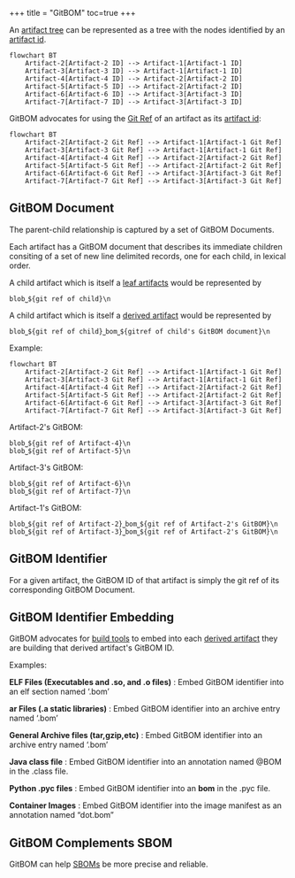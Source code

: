 +++
title = "GitBOM"
toc=true
+++

An [artifact tree](/glossary/artifact_tree) can be represented as a tree with the nodes identified by an [artifact id](/glossary/artifact#artifact-identifiers).

```mermaid
flowchart BT
    Artifact-2[Artifact-2 ID] --> Artifact-1[Artifact-1 ID]
    Artifact-3[Artifact-3 ID] --> Artifact-1[Artifact-1 ID]
    Artifact-4[Artifact-4 ID] --> Artifact-2[Artifact-2 ID]
    Artifact-5[Artifact-5 ID] --> Artifact-2[Artifact-2 ID]
    Artifact-6[Artifact-6 ID] --> Artifact-3[Artifact-3 ID]
    Artifact-7[Artifact-7 ID] --> Artifact-3[Artifact-3 ID]
```

GitBOM advocates for using the [Git Ref](/glossary/git/#git-ref) of an artifact as its [artifact id](/glossary/artifact#artifact-identifiers):

```mermaid
flowchart BT
    Artifact-2[Artifact-2 Git Ref] --> Artifact-1[Artifact-1 Git Ref]
    Artifact-3[Artifact-3 Git Ref] --> Artifact-1[Artifact-1 Git Ref]
    Artifact-4[Artifact-4 Git Ref] --> Artifact-2[Artifact-2 Git Ref]
    Artifact-5[Artifact-5 Git Ref] --> Artifact-2[Artifact-2 Git Ref]
    Artifact-6[Artifact-6 Git Ref] --> Artifact-3[Artifact-3 Git Ref]
    Artifact-7[Artifact-7 Git Ref] --> Artifact-3[Artifact-3 Git Ref]
```

## GitBOM Document
The parent-child relationship is captured by a set of GitBOM Documents.

Each artifact has a GitBOM document that describes its immediate children consiting of a set of new line delimited records, one for each child, in lexical order.

A child artifact which is itself a [leaf artifacts](/glossary/artifact/#leaf-artifacts) would be represented by

```
blob⎵${git ref of child}\n
```

A child artifact which is itself a [derived artifact](/glossary/artifact/#derived-artifacts) would be represented by
```
blob⎵${git ref of child}⎵bom⎵${gitref of child's GitBOM document}\n
```

Example:

```mermaid
flowchart BT
    Artifact-2[Artifact-2 Git Ref] --> Artifact-1[Artifact-1 Git Ref]
    Artifact-3[Artifact-3 Git Ref] --> Artifact-1[Artifact-1 Git Ref]
    Artifact-4[Artifact-4 Git Ref] --> Artifact-2[Artifact-2 Git Ref]
    Artifact-5[Artifact-5 Git Ref] --> Artifact-2[Artifact-2 Git Ref]
    Artifact-6[Artifact-6 Git Ref] --> Artifact-3[Artifact-3 Git Ref]
    Artifact-7[Artifact-7 Git Ref] --> Artifact-3[Artifact-3 Git Ref]
```

Artifact-2's GitBOM:

```
blob⎵${git ref of Artifact-4}\n
blob⎵${git ref of Artifact-5}\n
```

Artifact-3's GitBOM:
```
blob⎵${git ref of Artifact-6}\n
blob⎵${git ref of Artifact-7}\n
```

Artifact-1's GitBOM:
```
blob⎵${git ref of Artifact-2}⎵bom⎵${git ref of Artifact-2's GitBOM}\n
blob⎵${git ref of Artifact-3}⎵bom⎵${git ref of Artifact-2's GitBOM}\n
```

## GitBOM Identifier

For a given artifact, the GitBOM ID of that artifact is simply the git ref of its corresponding GitBOM Document.

## GitBOM Identifier Embedding

GitBOM advocates for [build tools](/resources/glossarybuildtool) to embed into each [derived artifact](/glossary/artifact/#derived-artifacts) they are building that derived artifact's GitBOM ID.

Examples:

**ELF Files (Executables and .so, and .o files)**
: Embed GitBOM identifier into an elf section named ‘.bom’

**ar Files (.a static libraries)**
: Embed GitBOM identifier into an archive entry named ‘.bom’

**General Archive files (tar,gzip,etc)**
: Embed GitBOM identifier into an archive entry named ‘.bom’

**Java class file**
: Embed GitBOM identifier into an annotation named @BOM in the .class file.

**Python .pyc files**
: Embed GitBOM identifier into an __bom__ in the .pyc file.

**Container Images**
: Embed GitBOM identifier into the image manifest as an annotation named “dot.bom”

## GitBOM Complements SBOM
GitBOM can help [SBOMs](/glossary/sbom) be more precise and reliable.